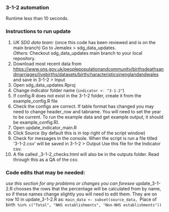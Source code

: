 ### 3-1-2 automation

Runtime less than 10 seconds.
  
### Instructions to run update ###
1. *UK SDG data team:* (once this code has been reviewed and is on the main branch) Go to Jemalex > sdg_data_updates.    
   *Others:* Checkout sdg_data_updates main branch to your local repository. 
2. Download most recent data from https://www.ons.gov.uk/peoplepopulationandcommunity/birthsdeathsandmarriages/livebirths/datasets/birthcharacteristicsinenglandandwales and save in 3-1-2 > Input
3. Open sdg_data_updates.Rproj  
4. Change indicator folder name (`indicator <- "3-1-2"`)  
5. If config.R does not exist in the 3-1-2 folder, create it from the example_config.R file  
6. Check the configs are correct. If table format has changed you may need to change header_row and tabname. You will need to set the year to be current.
To run the example data and get example output, it should be example_config.R).   
7. Open update_indicator_main.R  
8. Click Source (by default this is in top right of the script window)  
9. Check for messages in the console. When the script is run a file titled '3-1-2.csv' will be saved in 3-1-2 > Output 
   Use this file for the Indicator csv.  
10. A file called <date>_3-1-2_checks.html will also be in the outputs folder. Read through this as a QA of the csv.  
  
### Code edits that may be needed: ###  
*use this section for any problems or changes you can foresee*
update_3-1-2.R chooses the rows that the percentage will be calculated from by name, so if these names change slightly you will need to edit them. They are on row 10 in update_3-1-2.R as:
`main_data <- subset(source_data, `Place of birth` %in% c("Total", "NHS establishments", "Non-NHS establishments"))`
